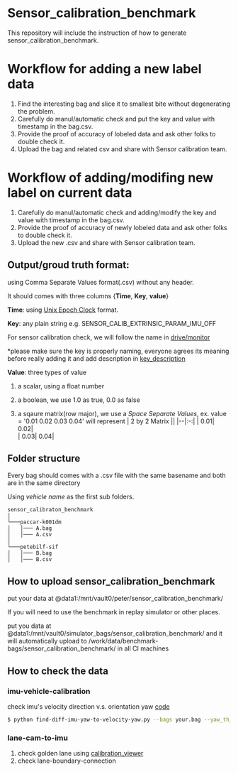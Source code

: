 # Sensor_calibration_benchmark
  This repository will include the instruction of how to generate sensor_calibration_benchmark.

# Workflow for adding a new label data
1. Find the interesting bag and slice it to smallest bite without degenerating the problem.
2. Carefully do manul/automatic check and put the key and value with timestamp in the bag.csv.
3. Provide the proof of accuracy of lobeled data and ask other folks to double check it.
4. Upload the bag and related csv and share with Sensor calibration team.

# Workflow of adding/modifing new label on current data
1. Carefully do manul/automatic check and adding/modify the key and value with timestamp in the bag.csv.
2. Provide the proof of accuracy of newly lobeled data and ask other folks to double check it.
3. Upload the new .csv and share with Sensor calibration team.

## Output/groud truth format:
 using Comma Separate Values format(.csv) without any header. 
 
 It should comes with three columns {**Time**, **Key**, **value**}
 
 **Time**: using [Unix Epoch Clock](https://en.wikipedia.org/wiki/Unix_time) format. 
 
 **Key**: any plain string e.g. SENSOR_CALIB_EXTRINSIC_PARAM_IMU_OFF
 
 For sensor calibration check, we will follow the name in [drive/monitor](https://github.com/PlusAI/drive/blob/master/protos/monitor/status_report_msg.proto)
 
 *please make sure the key is properly naming, everyone agrees its meaning before really adding it and add description in [key_description](./doc/key_description.md)
 
 **Value**: three types of value
 1. a scalar, using a float number
 
 2. a boolean, we use 1.0 as true, 0.0 as false

 3. a sqaure matrix(row major), we use a *Space Separate Values*, 
 ex. value = '0.01 0.02 0.03 0.04' will represent
      | 2 by 2 Matrix || 
      |--|:-:|
      | 0.01| 0.02|      
      | 0.03| 0.04|

## Folder structure
Every bag should comes with a .csv file with the same basename and both are in the same directory

Using *vehicle name* as the first sub folders.
```
sensor_calibraton_benchmark 
│
└───paccar-k001dm
│   │─── A.bag
│   │─── A.csv
│   
└───petebilf-sif
│   │─── B.bag
│   │─── B.csv
```

## How to upload sensor_calibration_benchmark

put your data at @data1:/mnt/vault0/peter/sensor_calibration_benchmark/  

If you will need to use the benchmark in replay simulator or other places.

put you data at @data1:/mnt/vault0/simulator_bags/sensor_calibration_benchmark/ and it will automatically upload to /work/data/benchmark-bags/sensor_calibration_benchmark/ in all CI machines



## How to check the data

### imu-vehicle-calibration

check imu's velocity direction v.s. orientation yaw [code](./scripts/find-diff-imu-yaw-to-velocity-yaw.py)
```bash
$ python find-diff-imu-yaw-to-velocity-yaw.py --bags your.bag --yaw_th_in_rad 0.0085
```

### lane-cam-to-imu
1. check golden lane using [calibration_viewer](./scripts/calibration_viewer/README.md)
2. check lane-boundary-connection




 
 
 

 
 
 
 
 
